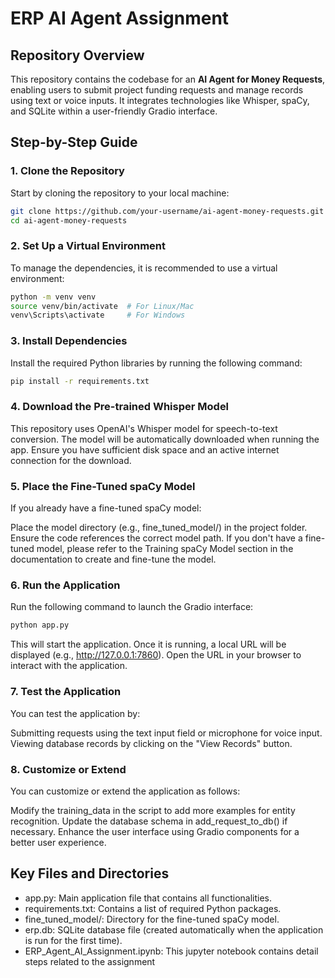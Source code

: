 # ERP AI Agent Assignment

## Repository Overview
This repository contains the codebase for an **AI Agent for Money Requests**, enabling users to submit project funding requests and manage records using text or voice inputs. It integrates technologies like Whisper, spaCy, and SQLite within a user-friendly Gradio interface.

## Step-by-Step Guide

### 1. Clone the Repository
Start by cloning the repository to your local machine:

```bash
git clone https://github.com/your-username/ai-agent-money-requests.git
cd ai-agent-money-requests

```

### 2. Set Up a Virtual Environment
To manage the dependencies, it is recommended to use a virtual environment:
```bash
python -m venv venv
source venv/bin/activate  # For Linux/Mac
venv\Scripts\activate     # For Windows
```

### 3. Install Dependencies
Install the required Python libraries by running the following command:

```bash
pip install -r requirements.txt
```

### 4. Download the Pre-trained Whisper Model
This repository uses OpenAI's Whisper model for speech-to-text conversion. The model will be automatically downloaded when running the app. Ensure you have sufficient disk space and an active internet connection for the download.

### 5. Place the Fine-Tuned spaCy Model
If you already have a fine-tuned spaCy model:

Place the model directory (e.g., fine_tuned_model/) in the project folder.
Ensure the code references the correct model path.
If you don't have a fine-tuned model, please refer to the Training spaCy Model section in the documentation to create and fine-tune the model.

### 6. Run the Application
Run the following command to launch the Gradio interface:

```bash
python app.py
```
This will start the application. Once it is running, a local URL will be displayed (e.g., http://127.0.0.1:7860). Open the URL in your browser to interact with the application.

### 7. Test the Application
You can test the application by:

Submitting requests using the text input field or microphone for voice input.
Viewing database records by clicking on the "View Records" button.


### 8. Customize or Extend
You can customize or extend the application as follows:

Modify the training_data in the script to add more examples for entity recognition.
Update the database schema in add_request_to_db() if necessary.
Enhance the user interface using Gradio components for a better user experience.



## Key Files and Directories
- app.py: Main application file that contains all functionalities.
- requirements.txt: Contains a list of required Python packages.
- fine_tuned_model/: Directory for the fine-tuned spaCy model.
- erp.db: SQLite database file (created automatically when the application is run for the first time).
- ERP_Agent_AI_Assignment.ipynb: This jupyter notebook contains detail steps related to the assignment


